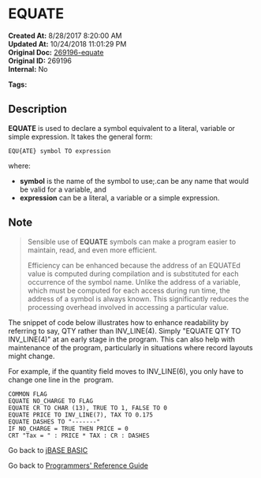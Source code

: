 # EQUATE

**Created At:** 8/28/2017 8:20:00 AM  
**Updated At:** 10/24/2018 11:01:29 PM  
**Original Doc:** [269196-equate](https://docs.jbase.com/36868-jbase-basic/269196-equate)  
**Original ID:** 269196  
**Internal:** No  

**Tags:**
<badge text='program variables' vertical='middle' />

## Description

**EQUATE** is used to declare a symbol equivalent to a literal, variable or simple expression. It takes the general form:

```
EQU{ATE} symbol TO expression
```

where:

- **symbol** is the name of the symbol to use;.can be any name that would be valid for a variable, and
- **expression** can be a literal, a variable or a simple expression.

## Note

> Sensible use of **EQUATE** symbols can make a program easier to maintain, read, and even more efficient.
>
> Efficiency can be enhanced because the address of an EQUATEd value is computed during compilation and is substituted for each occurrence of the symbol name. Unlike the address of a variable, which must be computed for each access during run time, the address of a symbol is always known. This significantly reduces the processing overhead involved in accessing a particular value.

The snippet of code below illustrates how to enhance readability by referring to say, QTY rather than INV\_LINE(4). Simply "EQUATE QTY TO INV\_LINE(4)" at an early stage in the program. This can also help with maintenance of the program, particularly in situations where record layouts might change.

For example, if the quantity field moves to INV\_LINE(6), you only have to change one line in the  program.

```
COMMON FLAG
EQUATE NO_CHARGE TO FLAG
EQUATE CR TO CHAR (13), TRUE TO 1, FALSE TO 0
EQUATE PRICE TO INV_LINE(7), TAX TO 0.175
EQUATE DASHES TO "-------"
IF NO_CHARGE = TRUE THEN PRICE = 0
CRT "Tax = " : PRICE * TAX : CR : DASHES
```

Go back to [jBASE BASIC](./../README.md)

Go back to [Programmers' Reference Guide](./../../reference-guides/jbc/README.md)
